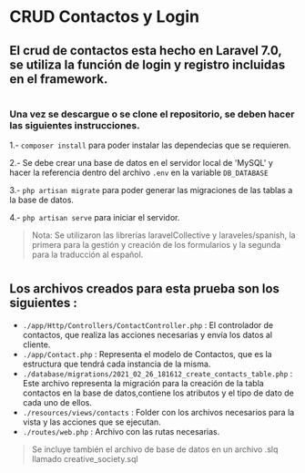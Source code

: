 # CRUD Contactos y Login

## El crud de contactos esta hecho en Laravel 7.0, se utiliza la función de login y registro incluidas en el framework.

#

### Una vez se descargue o se clone el repositorio, se deben hacer las siguientes instrucciones.

1.- `composer install` para poder instalar las dependecias que se requieren.

2.- Se debe crear una base de datos en el servidor local de 'MySQL' y hacer la referencia dentro del archivo `.env` en la variable `DB_DATABASE`

3.- `php artisan migrate` para poder generar las migraciones de las tablas a la base de datos.

4.- `php artisan serve` para iniciar el servidor.

> Nota: Se utilizaron las librerías laravelCollective y laraveles/spanish, la primera para la gestión y creación de los formularios y la segunda para la traducción al español.

#

## Los archivos creados para esta prueba son los siguientes :

-   `./app/Http/Controllers/ContactController.php` : El controlador de contactos, que realiza las acciones necesarias y envía los datos al cliente.
-   `./app/Contact.php` : Representa el modelo de Contactos, que es la estructura que tendrá cada instancia de la misma.
-   `./database/migrations/2021_02_26_181612_create_contacts_table.php` : Este archivo representa la migración para la creación de la tabla contactos en la base de datos,contiene los atributos y el tipo de dato de cada uno de ellos.
-   `./resources/views/contacts` : Folder con los archivos necesarios para la vista y las acciones que se ejecutan.
-   `./routes/web.php` : Archivo con las rutas necesarias.

> Se incluye también el archivo de base de datos en un archivo .slq llamado creative_society.sql
